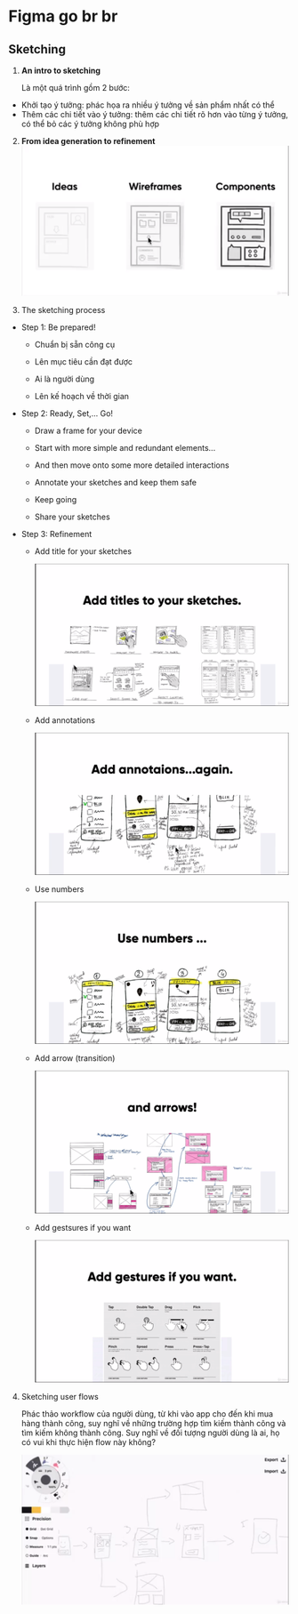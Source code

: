# Figma go br br

## Sketching

1. **An intro to sketching**
   
   Là một quá trình gồm 2 bước:
- Khởi tạo ý tưởng: phác họa ra nhiều ý tưởng về sản phẩm nhất có thể
- Thêm các chi tiết vào ý tưởng: thêm các chi tiết rõ hơn vào từng ý tưởng, có thể bỏ các ý tưởng không phù hợp
2. **From idea generation to refinement**
   ![From idea generation to components](images/fromideatocomponent.png)

3. The sketching process
- Step 1: Be prepared!
  
  - Chuẩn bị sẵn công cụ 
  
  - Lên mục tiêu cần đạt được
  
  - Ai là người dùng
  
  - Lên kế hoạch về thời gian

- Step 2: Ready, Set,... Go!
  
  - Draw a frame for your device
  
  - Start with more simple and redundant elements...
  
  - And then move onto some more detailed interactions
  
  - Annotate your sketches and keep them safe
  
  - Keep going
  
  - Share your sketches

- Step 3: Refinement
  
  - Add title for your sketches
    
    ![Add title to your sketches](images\addtitletoyoursketch.png)
  
  - Add annotations
    
    ![Add annotations](images\addannotaiontoyoursketches.png)
  
  - Use numbers
    
    ![Add numbers](images\addnumberstoyoursketches.png)
  
  - Add arrow (transition)
    
    ![Add arrow](images\addarrowtoyoursketches.png)
  
  - Add gestsures if you want
    
    ![Add gestsure](images\addgestsureifyouwant.png)
4. Sketching user flows
   
   Phác thảo workflow của người dùng, từ khi vào app cho đến khi mua hàng thành công, suy nghĩ về những trường hợp tìm kiếm thành công và tìm kiếm không thành công. Suy nghĩ về đối tượng người dùng là ai, họ có vui khi thực hiện flow này không?
   
   ![Sketching user flows](images\sketchuserworkflow.png)
